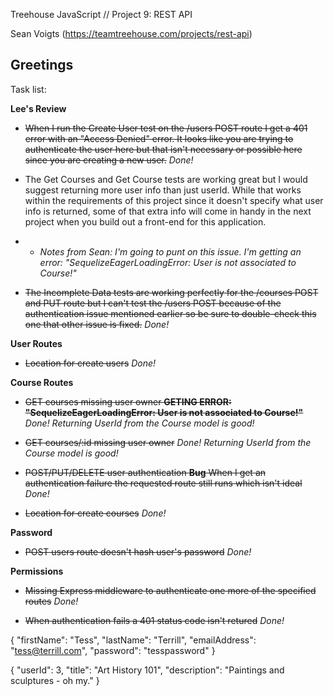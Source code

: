 Treehouse JavaScript // Project 9: REST API

Sean Voigts (https://teamtreehouse.com/projects/rest-api)

## Greetings

Task list:

**Lee's Review**

  - ~~When I run the Create User test on the /users POST route I get a 401 error with an "Access Denied" error. It looks like you are trying to authenticate the user here but that isn't necessary or possible here since you are creating a new user.~~ *Done!*

  - The Get Courses and Get Course tests are working great but I would suggest returning more user info than just userId. While that works within the requirements of this project since it doesn't specify what user info is returned, some of that extra info will come in handy in the next project when you build out a front-end for this application.

  - - *Notes from Sean: I'm going to punt on this issue. I'm getting an error: "SequelizeEagerLoadingError: User is not associated to Course!"*

  - ~~The Incomplete Data tests are working perfectly for the /courses POST and PUT route but I can't test the /users POST because of the authentication issue mentioned earlier so be sure to double-check this one that other issue is fixed.~~ *Done!*


**User Routes**

  - ~~Location for create users~~ *Done!*


**Course Routes**

  - ~~GET courses missing user owner **GETING ERROR: "SequelizeEagerLoadingError: User is not associated to Course!"**~~ *Done!* *Returning UserId from the Course model is good!*

  - ~~GET courses/:id missing user owner~~ *Done!* *Returning UserId from the Course model is good!*

  - ~~POST/PUT/DELETE user authentication **Bug** When I get an authentication failure the requested route still runs which isn't ideal~~ *Done!*

  - ~~Location for create courses~~ *Done!*


**Password**

  - ~~POST users route doesn't hash user's password~~ *Done!*


**Permissions**

  - ~~Missing Express middleware to authenticate one more of the specified routes~~ *Done!*

  - ~~When authentication fails a 401 status code isn't retured~~ *Done!*






{
    "firstName": "Tess",
    "lastName": "Terrill",
    "emailAddress": "tess@terrill.com",
    "password": "tesspassword"
}

{
  "userId": 3,
  "title": "Art History 101",
  "description": "Paintings and sculptures - oh my."
}
